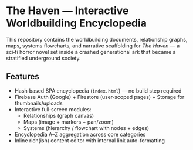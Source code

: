 # The Haven — Interactive Worldbuilding Encyclopedia

This repository contains the worldbuilding documents, relationship graphs, maps, systems flowcharts, and narrative scaffolding for *The Haven* — a sci‑fi horror novel set inside a crashed generational ark that became a stratified underground society.

## Features
* Hash‑based SPA encyclopedia (`index.html`) — no build step required
* Firebase Auth (Google) + Firestore (user‑scoped pages) + Storage for thumbnails/uploads
* Interactive full‑screen modules:
	* Relationships (graph canvas)
	* Maps (image + markers + pan/zoom)
	* Systems (hierarchy / flowchart with nodes + edges)
* Encyclopedia A–Z aggregation across core categories
* Inline rich(ish) content editor with internal link auto-formatting



